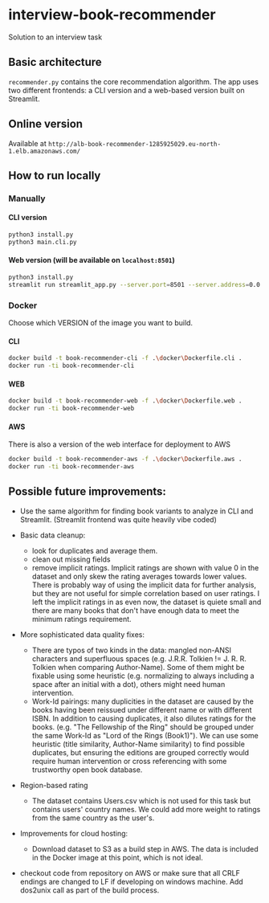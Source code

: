 # interview-book-recommender
Solution to an interview task

## Basic architecture
`recommender.py` contains the core recommendation algorithm.
The app uses two different frontends: a CLI version and a web-based version built on Streamlit.

## Online version
Available at ``http://alb-book-recommender-1285925029.eu-north-1.elb.amazonaws.com/``

## How to run locally

### Manually
#### CLI version
```sh
python3 install.py
python3 main.cli.py
```

#### Web version (will be available on `localhost:8501`)
```sh
python3 install.py
streamlit run streamlit_app.py --server.port=8501 --server.address=0.0.0.0
```

### Docker
Choose which VERSION of the image you want to build.

#### CLI
```sh
docker build -t book-recommender-cli -f .\docker\Dockerfile.cli .
docker run -ti book-recommender-cli
```

#### WEB
```sh
docker build -t book-recommender-web -f .\docker\Dockerfile.web .
docker run -ti book-recommender-web
```

#### AWS
There is also a version of the web interface for deployment to AWS

```sh
docker build -t book-recommender-aws -f .\docker\Dockerfile.aws .
docker run -ti book-recommender-aws
```

## Possible future improvements:
- Use the same algorithm for finding book variants to analyze in CLI and Streamlit. (Streamlit frontend was quite heavily vibe coded)

- Basic data cleanup:
    - look for duplicates and average them. 
    - clean out missing fields 
    - remove implicit ratings. Implicit ratings are shown with value 0 in the dataset and only skew the rating averages towards lower values. There is probably way of using the implicit data for further analysis, but they are not useful for simple correlation based on user ratings. I left the implicit ratings in as even now, the dataset is quiete small and there are many books that don't have enough data to meet the minimum ratings requirement.

- More sophisticated data quality fixes:
    - There are typos of two kinds in the data: mangled non-ANSI characters and superfluous spaces (e.g. J.R.R. Tolkien != J. R. R. Tolkien when comparing Author-Name). Some of them might be fixable using some heuristic (e.g. normalizing to always including a space after an initial with a dot), others might need human intervention.
    - Work-Id pairings: many duplicities in the dataset are caused by the books having been reissued under different name or with different ISBN. In addition to causing duplicates, it also dilutes ratings for the books. (e.g. "The Fellowship of the Ring" should be grouped under the same Work-Id as "Lord of the Rings (Book1)"). We can use some heuristic (title similarity, Author-Name similarity) to find possible duplicates, but ensuring the editions are grouped correctly would require human intervention or cross referencing with some trustworthy open book database.

- Region-based rating
    - The dataset contains Users.csv which is not used for this task but contains users' country names. We could add more weight to ratings from the same country as the user's.

- Improvements for cloud hosting:
    - Download dataset to S3 as a build step in AWS. The data is included in the Docker image at this point, which is not ideal.

- checkout code from repository on AWS or make sure that all CRLF endings are changed to LF if developing on windows machine. Add dos2unix call as part of the build process.